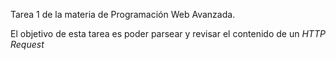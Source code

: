 Tarea 1 de la materia de Programación Web Avanzada.

El objetivo de esta tarea es poder parsear y revisar el contenido de un *HTTP Request*